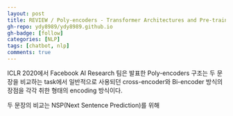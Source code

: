 ```yaml
---
layout: post
title: REVIEW / Poly-encoders - Transformer Architectures and Pre-training Strategies for Fast and Accurate Multi-sentence Scoring
gh-repo: ydy8989/ydy8989.github.io
gh-badge: [follow]
categories: [NLP]
tags: [chatbot, nlp]
comments: true
---
```


ICLR 2020에서  Facebook AI Research 팀은 발표한 Poly-encoders 구조는 두 문장을 비교하는 task에서 일반적으로 사용되던 cross-encoder와 Bi-encoder 방식의 장점을 각각 취한 형태의 encoding 방식이다. 

두 문장의 비교는 NSP(Next Sentence Prediction)를 위해 

